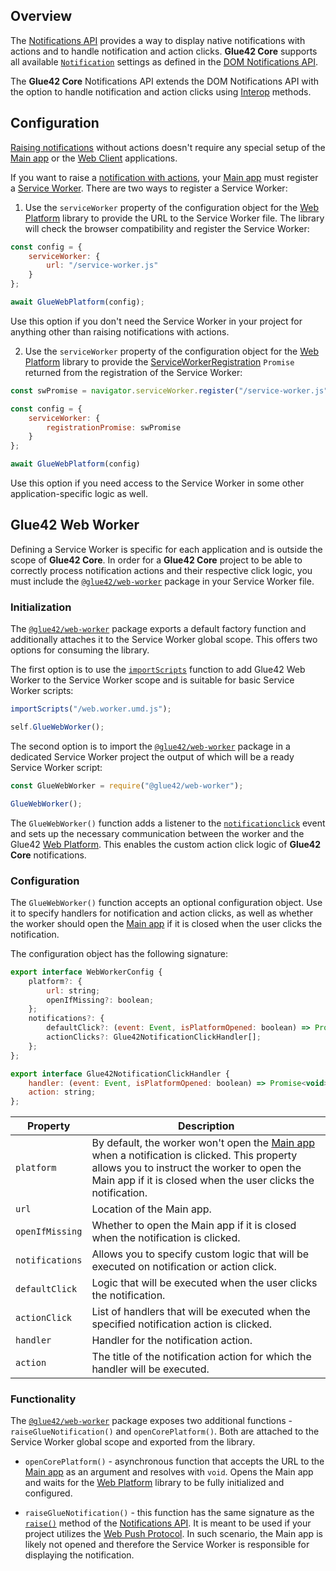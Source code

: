 ## Overview

The [Notifications API](../../../reference/core/latest/notifications/index.html) provides a way to display native notifications with actions and to handle notification and action clicks. **Glue42 Core** supports all available [`Notification`](https://developer.mozilla.org/en-US/docs/Web/API/Notification) settings as defined in the [DOM Notifications API](https://developer.mozilla.org/en-US/docs/Web/API/Notifications_API).

The **Glue42 Core** Notifications API extends the DOM Notifications API with the option to handle notification and action clicks using [Interop](../../data-sharing-between-apps/interop/index.html#overview) methods.

## Configuration

[Raising notifications](../notifications-api/index.html#raising_notifications) without actions doesn't require any special setup of the [Main app](../../../developers/core-concepts/web-platform/overview/index.html) or the [Web Client](../../../developers/core-concepts/web-client/overview/index.html) applications.

If you want to raise a [notification with actions](../notifications-api/index.html#notification_actions), your [Main app](../../../developers/core-concepts/web-platform/overview/index.html) must register a [Service Worker](https://developer.mozilla.org/en-US/docs/Web/API/Service_Worker_API). There are two ways to register a Service Worker:

1. Use the `serviceWorker` property of the configuration object for the [Web Platform](https://www.npmjs.com/package/@glue42/web-platform) library to provide the URL to the Service Worker file. The library will check the browser compatibility and register the Service Worker:

```javascript
const config = {
    serviceWorker: {
        url: "/service-worker.js"
    }
};

await GlueWebPlatform(config);
```

Use this option if you don't need the Service Worker in your project for anything other than raising notifications with actions.

2. Use the `serviceWorker` property of the configuration object for the [Web Platform](https://www.npmjs.com/package/@glue42/web-platform) library to provide the [ServiceWorkerRegistration](https://developer.mozilla.org/en-US/docs/Web/API/ServiceWorkerRegistration) `Promise` returned from the registration of the Service Worker:

```javascript
const swPromise = navigator.serviceWorker.register("/service-worker.js");

const config = {
    serviceWorker: {
        registrationPromise: swPromise
    }
};

await GlueWebPlatform(config)
```

Use this option if you need access to the Service Worker in some other application-specific logic as well. 

## Glue42 Web Worker

Defining a Service Worker is specific for each application and is outside the scope of **Glue42 Core**. In order for a **Glue42 Core** project to be able to correctly process notification actions and their respective click logic, you must include the [`@glue42/web-worker`](https://www.npmjs.com/package/@glue42/web-worker) package in your Service Worker file.

### Initialization

The [`@glue42/web-worker`](https://www.npmjs.com/package/@glue42/web-worker) package exports a default factory function and additionally attaches it to the Service Worker global scope. This offers two options for consuming the library.

The first option is to use the [`importScripts`](https://developer.mozilla.org/en-US/docs/Web/API/WorkerGlobalScope/importScripts) function to add Glue42 Web Worker to the Service Worker scope and is suitable for basic Service Worker scripts:

```javascript
importScripts("/web.worker.umd.js");

self.GlueWebWorker();
```

The second option is to import the [`@glue42/web-worker`](https://www.npmjs.com/package/@glue42/web-worker) package in a dedicated Service Worker project the output of which will be a ready Service Worker script:

```javascript
const GlueWebWorker = require("@glue42/web-worker");

GlueWebWorker();
```

The `GlueWebWorker()` function adds a listener to the [`notificationclick`](https://developer.mozilla.org/en-US/docs/Web/API/ServiceWorkerGlobalScope/notificationclick_event) event and sets up the necessary communication between the worker and the Glue42 [Web Platform](https://www.npmjs.com/package/@glue42/web-platform). This enables the custom action click logic of **Glue42 Core** notifications.

### Configuration

The `GlueWebWorker()` function accepts an optional configuration object. Use it to specify handlers for notification and action clicks, as well as whether the worker should open the [Main app](../../../developers/core-concepts/web-platform/overview/index.html) if it is closed when the user clicks the notification.

The configuration object has the following signature:

```javascript
export interface WebWorkerConfig {
    platform?: {
        url: string;
        openIfMissing?: boolean;
    };
    notifications?: {
        defaultClick?: (event: Event, isPlatformOpened: boolean) => Promise<void>;
        actionClicks?: Glue42NotificationClickHandler[];
    };
};

export interface Glue42NotificationClickHandler {
    handler: (event: Event, isPlatformOpened: boolean) => Promise<void>;
    action: string;
};
```

| Property | Description |
|----------|-------------|
| `platform` | By default, the worker won't open the [Main app](../../../developers/core-concepts/web-platform/overview/index.html) when a notification is clicked. This property allows you to instruct the worker to open the Main app if it is closed when the user clicks the notification. |
| `url` | Location of the Main app. |
| `openIfMissing` | Whether to open the Main app if it is closed when the notification is clicked. |
| `notifications` | Allows you to specify custom logic that will be executed on notification or action click. |
| `defaultClick` | Logic that will be executed when the user clicks the notification. |
| `actionClick` | List of handlers that will be executed when the specified notification action is clicked. |
| `handler` | Handler for the notification action. |
| `action` | The title of the notification action for which the handler will be executed. |

### Functionality

The [`@glue42/web-worker`](https://www.npmjs.com/package/@glue42/web-worker) package exposes two additional functions - `raiseGlueNotification()` and `openCorePlatform()`. Both are attached to the Service Worker global scope and exported from the library.

- `openCorePlatform()` - asynchronous function that accepts the URL to the [Main app](../../../developers/core-concepts/web-platform/overview/index.html) as an argument and resolves with `void`. Opens the Main app and waits for the [Web Platform](https://www.npmjs.com/package/@glue42/web-platform) library to be fully initialized and configured.

- `raiseGlueNotification()` - this function has the same signature as the [`raise()`](../../../reference/core/latest/notifications/index.html#!API-raise) method of the [Notifications API](../notifications-api/index.html). It is meant to be used if your project utilizes the [Web Push Protocol](https://www.w3.org/TR/push-api/). In such scenario, the Main app is likely not opened and therefore the Service Worker is responsible for displaying the notification.